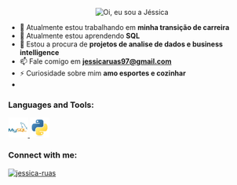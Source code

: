 <p align="center">
  <img src="https://github.com/jessica-ruas/jessica-ruas/raw/main/assets/header-github.gif" alt="Oi, eu sou a Jéssica">
</p>

<!--
How to make the bio gif ?
💜 Thanks to [matyo91](https://github.com/matyo91)
I made my with https://codesandbox.io/s/github-profile-2ijk7
Then i recorded my screen to gif on Mac with Quicktime  and save result to [assets/github.mov](assets/github.mov)
This [GIF converter](https://ezgif.com/video-to-gif) help me to create a dedicated command that convert MOV to GIF.
Then i save result to [assets/github.gif](assets/github.gif)
-->

- 🔭 Atualmente estou trabalhando em **minha transição de carreira**
- 🌱 Atualmente estou aprendendo **SQL**
- 👯 Estou a procura de **projetos de analise de dados e business intelligence**
- 📫 Fale comigo em **jessicaruas97@gmail.com**
- ⚡ Curiosidade sobre mim **amo esportes e cozinhar**
- 
<h3 align="left">Languages and Tools:</h3>
<p align="left"> <a href="https://www.mysql.com/" target="_blank" rel="noreferrer"> <img src="https://raw.githubusercontent.com/devicons/devicon/master/icons/mysql/mysql-original-wordmark.svg" alt="mysql" width="40" height="40"/> </a> <a href="https://www.python.org" target="_blank" rel="noreferrer"> <img src="https://raw.githubusercontent.com/devicons/devicon/master/icons/python/python-original.svg" alt="python" width="40" height="40"/> </a> </p>

<h3 align="left">Connect with me:</h3>
<p align="left">
<a href="https://linkedin.com/in/jessica-ruas" target="blank"><img align="center" src="https://raw.githubusercontent.com/rahuldkjain/github-profile-readme-generator/master/src/images/icons/Social/linked-in-alt.svg" alt="jessica-ruas" height="30" width="40" /></a>
</p>

<!--
**jessica-ruas/jessica-ruas** is a ✨ _special_ ✨ repository because its `README.md` (this file) appears on your GitHub profile.

Here are some ideas to get you started:

- 🔭 I’m currently working on ...
- 🌱 I’m currently learning ...
- 👯 I’m looking to collaborate on ...
- 🤔 I’m looking for help with ...
- 💬 Ask me about ...
- 📫 How to reach me: ...
- 😄 Pronouns: ...
- ⚡ Fun fact: ...
-->
